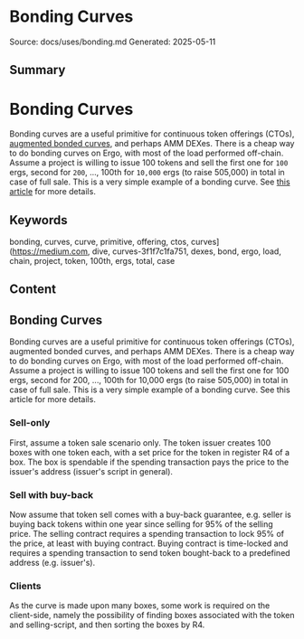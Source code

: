 # Bonding Curves
Source: docs/uses/bonding.md
Generated: 2025-05-11

## Summary
# Bonding Curves

Bonding curves are a useful primitive for continuous token offerings (CTOs), [augmented bonded curves](https://medium.com/giveth/deep-dive-augmented-bonding-curves-3f1f7c1fa751), and perhaps AMM DEXes. There is a cheap way to do bonding curves on Ergo, with most of the load performed off-chain. Assume a project is willing to issue 100 tokens and sell the first one for `100` ergs, second for `200`, ..., 100th for `10,000` ergs (to raise 505,000) in total in case of full sale. This is a very simple example of a bonding curve. See [this article](https://blog.relevant.community/bonding-curves-in-depth-intuition-parametrization-d3905a681e0a) for more details.

## Keywords
bonding, curves, curve, primitive, offering, ctos, curves](https://medium.com, dive, curves-3f1f7c1fa751, dexes, bond, ergo, load, chain, project, token, 100th, ergs, total, case

## Content
## Bonding Curves
Bonding curves are a useful primitive for continuous token offerings (CTOs), augmented bonded curves, and perhaps AMM DEXes.
There is a cheap way to do bonding curves on Ergo, with most of the load performed off-chain.
Assume a project is willing to issue 100 tokens and sell the first one for 100 ergs, second for 200, ..., 100th for 10,000 ergs (to raise 505,000) in total in case of full sale. This is a very simple example of a bonding curve. See this article for more details.

### Sell-only
First, assume a token sale scenario only. The token issuer creates 100 boxes with one token each, with a set price for the token in register R4 of a box. The box is spendable if the spending transaction pays the price to the issuer's address (issuer's script in general).

### Sell with buy-back
Now assume that token sell comes with a buy-back guarantee, e.g. seller is buying back tokens within one year since selling for 95% of the selling price. The selling contract requires a spending transaction to lock 95% of the price, at least with buying contract. Buying contract is time-locked and requires a spending transaction to send token bought-back to a predefined address (e.g. issuer's).

### Clients
As the curve is made upon many boxes, some work is required on the client-side, namely the possibility of finding boxes associated with the token and selling-script, and then sorting the boxes by R4.
